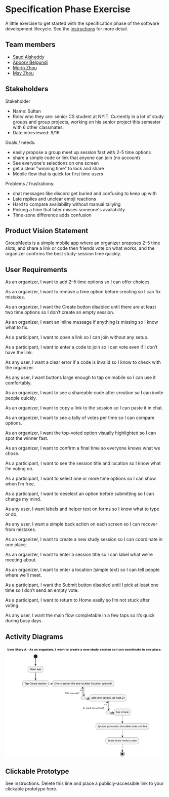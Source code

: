 # Specification Phase Exercise

A little exercise to get started with the specification phase of the software development lifecycle. See the [instructions](instructions.md) for more detail.

## Team members

- [Saud Alsheddy](https://github.com/Saud-Al5)
- [Apoorv Belgundi](https://github.com/apoorvib)
- [Morin Zhou](https://github.com/Morinzzz)
- [May Zhou](https://github.com/zz4206)

## Stakeholders

Stakeholder

- Name: Sultan
- Role/ who they are: senior CS student at NYIT. Currently in a lot of study groups and group projects, working on his senior project this semester with 6 other classmates.
- Date interviewed: 9/16

Goals / needs:

- easily propose a group meet up session fast with 2-5 time options
- share a simple code or link that anyone can join (no account)
- See everyone's selections on one screen
- get a clear "winning time" to lock and share
- Mobile flow that is quick for first time users

Problems / frustrations:

- chat messages like discord get buried and confusing to keep up with
- Late replies and unclear emoji reactions
- Hard to compare availability without manual tallying
- Picking a time that later misses someone's availability
- Time-zone difference adds confusion

## Product Vision Statement

GroupMeets is a simple mobile app where an organizer proposes 2–5 time slots, and share a link or code then friends vote on what works, and the organizer confirms the best study-session time quickly.

## User Requirements

As an organizer, I want to add 2–5 time options so I can offer choices.

As an organizer, I want to remove a time option before creating so I can fix mistakes.

As an organizer, I want the Create button disabled until there are at least two time options so I don’t create an empty session.

As an organizer, I want an inline message if anything is missing so I know what to fix.

As a participant, I want to open a link so I can join without any setup.

As a participant, I want to enter a code to join so I can vote even if I don’t have the link.

As any user, I want a clear error if a code is invalid so I know to check with the organizer.

As any user, I want buttons large enough to tap on mobile so I can use it comfortably.

As an organizer, I want to see a shareable code after creation so I can invite people quickly.

As an organizer, I want to copy a link to the session so I can paste it in chat.

As an organizer, I want to see a tally of votes per time so I can compare options.

As an organizer, I want the top-voted option visually highlighted so I can spot the winner fast.

As an organizer, I want to confirm a final time so everyone knows what we chose.

As a participant, I want to see the session title and location so I know what I’m voting on.

As a participant, I want to select one or more time options so I can show when I’m free.

As a participant, I want to deselect an option before submitting so I can change my mind.

As any user, I want labels and helper text on forms so I know what to type or do.

As any user, I want a simple back action on each screen so I can recover from mistakes.

As an organizer, I want to create a new study session so I can coordinate in one place.

As an organizer, I want to enter a session title so I can label what we’re meeting about.

As an organizer, I want to enter a location (simple text) so I can tell people where we’ll meet.

As a participant, I want the Submit button disabled until I pick at least one time so I don’t send an empty vote.

As a participant, I want to return to Home easily so I’m not stuck after voting.

As any user, I want the main flow completable in a few taps so it’s quick during busy days.

## Activity Diagrams

![Activity Diagram - Create Session](images/A-Activity-create-session.webp)

## Clickable Prototype

See instructions. Delete this line and place a publicly-accessible link to your clickable prototype here.
